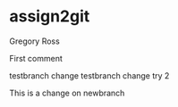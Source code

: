 # assign2git
Gregory Ross

First comment

testbranch change
testbranch change try 2

This is a change on newbranch